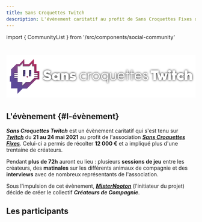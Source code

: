 ```yaml
---
title: Sans Croquettes Twitch
description: L'évènement caritatif au profit de Sans Croquettes Fixes qui donna naissance à Créateurs de Compagnie
---
```

import { CommunityList } from '/src/components/social-community'

<h1 className="text--center"><img src="/img/sct/header.png" style={{maxHeight: "110px"}} /></h1>

## L'évènement {#l-évènement}

***Sans Croquettes Twitch*** est un évènement caritatif qui s'est tenu sur [***Twitch***](https://www.twitch.tv/createursdecomp) du **21 au 24 mai 2021** au profit de l'association [***Sans Croquettes Fixes***](https://sanscroquettesfixes.fr). Celui-ci a permis de récolter **12 000 €** et a impliqué plus d'une trentaine de créateurs.

Pendant **plus de 72h** auront eu lieu : plusieurs **sessions de jeu** entre les créateurs, des **matinales** sur les différents animaux de compagnie et des **interviews** avec de nombreux représentants de l'association.

Sous l'impulsion de cet évènement, [***MisterNooton***](https://www.twitch.tv/misternooton) (l'initiateur du projet) décide de créer le collectif ***Créateurs de Compagnie***.

<!-- ## L'association {#l-association}

Infos sur l'association -->

## Les participants

<CommunityList group='sct' />
